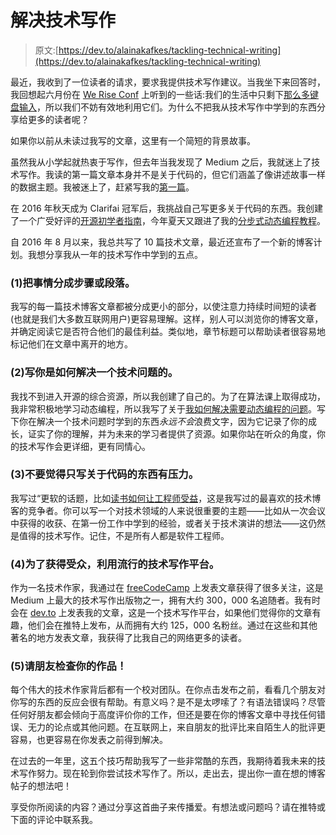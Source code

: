 # 解决技术写作

> 原文:[https://dev.to/alainakafkes/tackling-technical-writing](https://dev.to/alainakafkes/tackling-technical-writing)

最近，我收到了一位读者的请求，要求我提供技术写作建议。当我坐下来回答时，我回想起六月份在 [We Rise Conf](https://werise.tech/) 上听到的一些话:我们的生活中只剩下[那么多键盘输入](http://keysleft.com/)，所以我们不妨有效地利用它们。为什么不把我从技术写作中学到的东西分享给更多的读者呢？

如果你以前从未读过我写的文章，这里有一个简短的背景故事。

虽然我从小学起就热衷于写作，但去年当我发现了 Medium 之后，我就迷上了技术写作。我读的第一篇文章本身并不是关于代码的，但它们涵盖了像讲述故事一样的数据主题。我被迷上了，赶紧写我的[第一篇](https://medium.com/ladies-storm-hackathons/the-gender-gap-as-told-by-data-71dfce420519)。

在 2016 年秋天成为 Clarifai 冠军后，我挑战自己写更多关于代码的东西。我创建了一个广受好评的[开源初学者指南](https://medium.com/clarifai-champions/99-pr-oblems-a-beginners-guide-to-open-source-abc1b867385a)，今年夏天又跟进了我的[分步式动态编程教程](https://medium.freecodecamp.org/demystifying-dynamic-programming-3efafb8d4296)。

自 2016 年 8 月以来，我总共写了 10 篇技术文章，最近还宣布了一个新的博客计划。我想分享我从一年的技术写作中学到的五点。

### (1)把事情分成步骤或段落。

我写的每一篇技术博客文章都被分成更小的部分，以使注意力持续时间短的读者(也就是我们大多数互联网用户)更容易理解。这样，别人可以浏览你的博客文章，并确定阅读它是否符合他们的最佳利益。类似地，章节标题可以帮助读者很容易地标记他们在文章中离开的地方。

### (2)写你是如何解决一个技术问题的。

我找不到进入开源的综合资源，所以我创建了自己的。为了在算法课上取得成功，我非常积极地学习动态编程，所以我写了关于[我如何解决需要动态编程的问题](https://medium.freecodecamp.org/demystifying-dynamic-programming-3efafb8d4296)。写下你在解决一个技术问题时学到的东西*永远不会*浪费文字，因为它记录了你的成长，证实了你的理解，并为未来的学习者提供了资源。如果你站在听众的角度，你的技术写作会更详细，更有同情心。

### (3)不要觉得只写关于代码的东西有压力。

我写过“更软的话题，比如[读书如何让工程师受益](https://medium.com/@alainakafkes/on-literature-linked-lists-6730308a0d81)，这是我写过的最喜欢的技术博客的竞争者。你可以写一个对技术领域的人来说很重要的主题——比如从一次会议中获得的收获、在第一份工作中学到的经验，或者关于技术演讲的想法——这仍然是值得的技术写作。记住，不是所有人都是软件工程师。

### (4)为了获得受众，利用流行的技术写作平台。

作为一名技术作家，我通过在 [freeCodeCamp](https://medium.freecodecamp.org/) 上发表文章获得了很多关注，这是 Medium 上最大的技术写作出版物之一，拥有大约 300，000 名追随者。我有时会在 [dev.to](https://dev.to/) 上发表我的文章，这是一个技术写作平台，如果他们觉得你的文章有趣，他们会在推特上发布，从而拥有大约 125，000 名粉丝。通过在这些和其他著名的地方发表文章，我获得了比我自己的网络更多的读者。

### (5)请朋友检查你的作品！

每个伟大的技术作家背后都有一个校对团队。在你点击发布之前，看看几个朋友对你写的东西的反应会很有帮助。有意义吗？是不是太啰嗦了？有语法错误吗？尽管任何好朋友都会倾向于高度评价你的工作，但还是要在你的博客文章中寻找任何错误、无力的论点或其他问题。在互联网上，来自朋友的批评比来自陌生人的批评更容易，也更容易在你发表之前得到解决。

在过去的一年里，这五个技巧帮助我写了一些非常酷的东西，我期待着我未来的技术写作努力。现在轮到你尝试技术写作了。所以，走出去，提出你一直在想的博客帖子的想法吧！

享受你所阅读的内容？通过分享这首曲子来传播爱。有想法或问题吗？请在推特或下面的评论中联系我。